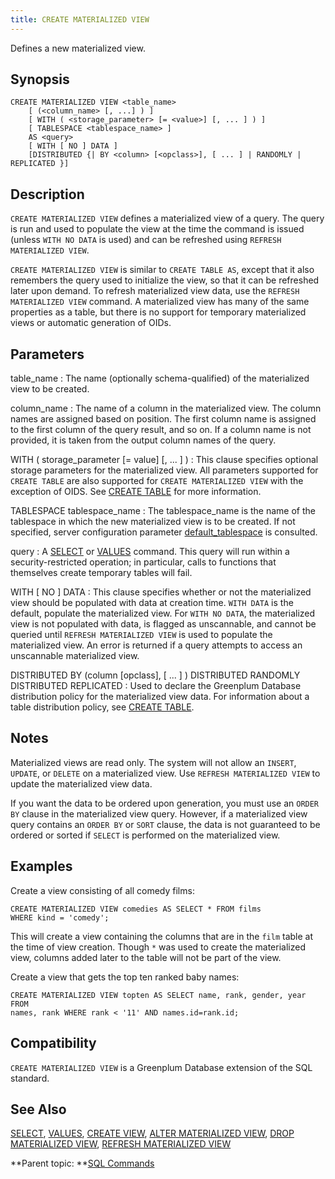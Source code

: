 ```yaml
---
title: CREATE MATERIALIZED VIEW 
---
```


Defines a new materialized view.

## <a id="section1"></a>Synopsis 

``` {#sql_command_synopsis}
CREATE MATERIALIZED VIEW <table_name>
    [ (<column_name> [, ...] ) ]
    [ WITH ( <storage_parameter> [= <value>] [, ... ] ) ]
    [ TABLESPACE <tablespace_name> ]
    AS <query>
    [ WITH [ NO ] DATA ]
    [DISTRIBUTED {| BY <column> [<opclass>], [ ... ] | RANDOMLY | REPLICATED }]
```

## <a id="section3"></a>Description 

`CREATE MATERIALIZED VIEW` defines a materialized view of a query. The query is run and used to populate the view at the time the command is issued \(unless `WITH NO DATA` is used\) and can be refreshed using `REFRESH MATERIALIZED VIEW`.

`CREATE MATERIALIZED VIEW` is similar to `CREATE TABLE AS`, except that it also remembers the query used to initialize the view, so that it can be refreshed later upon demand. To refresh materialized view data, use the `REFRESH MATERIALIZED VIEW` command. A materialized view has many of the same properties as a table, but there is no support for temporary materialized views or automatic generation of OIDs.

## <a id="section4"></a>Parameters 

table\_name
:   The name \(optionally schema-qualified\) of the materialized view to be created.

column\_name
:   The name of a column in the materialized view. The column names are assigned based on position. The first column name is assigned to the first column of the query result, and so on. If a column name is not provided, it is taken from the output column names of the query.

WITH \( storage\_parameter \[= value\] \[, ... \] \)
:   This clause specifies optional storage parameters for the materialized view. All parameters supported for `CREATE TABLE` are also supported for `CREATE MATERIALIZED VIEW` with the exception of OIDS. See [CREATE TABLE](CREATE_TABLE.html) for more information.

TABLESPACE tablespace\_name
:   The tablespace\_name is the name of the tablespace in which the new materialized view is to be created. If not specified, server configuration parameter [default\_tablespace](../config_params/guc-list.html) is consulted.

query
:   A [SELECT](SELECT.html) or [VALUES](VALUES.html) command. This query will run within a security-restricted operation; in particular, calls to functions that themselves create temporary tables will fail.

WITH \[ NO \] DATA
:   This clause specifies whether or not the materialized view should be populated with data at creation time. `WITH DATA` is the default, populate the materialized view. For `WITH NO DATA`, the materialized view is not populated with data, is flagged as unscannable, and cannot be queried until `REFRESH MATERIALIZED VIEW` is used to populate the materialized view. An error is returned if a query attempts to access an unscannable materialized view.

DISTRIBUTED BY \(column \[opclass\], \[ ... \] \)
DISTRIBUTED RANDOMLY
DISTRIBUTED REPLICATED
:   Used to declare the Greenplum Database distribution policy for the materialized view data. For information about a table distribution policy, see [CREATE TABLE](CREATE_TABLE.html).

## <a id="section5"></a>Notes 

Materialized views are read only. The system will not allow an `INSERT`, `UPDATE`, or `DELETE` on a materialized view. Use `REFRESH MATERIALIZED VIEW` to update the materialized view data.

If you want the data to be ordered upon generation, you must use an `ORDER BY` clause in the materialized view query. However, if a materialized view query contains an `ORDER BY` or `SORT` clause, the data is not guaranteed to be ordered or sorted if `SELECT` is performed on the materialized view.

## <a id="section6"></a>Examples 

Create a view consisting of all comedy films:

```
CREATE MATERIALIZED VIEW comedies AS SELECT * FROM films 
WHERE kind = 'comedy';
```

This will create a view containing the columns that are in the `film` table at the time of view creation. Though `*` was used to create the materialized view, columns added later to the table will not be part of the view.

Create a view that gets the top ten ranked baby names:

```
CREATE MATERIALIZED VIEW topten AS SELECT name, rank, gender, year FROM 
names, rank WHERE rank < '11' AND names.id=rank.id;
```

## <a id="section7"></a>Compatibility 

`CREATE MATERIALIZED VIEW` is a Greenplum Database extension of the SQL standard.

## <a id="section8"></a>See Also 

[SELECT](SELECT.html), [VALUES](VALUES.html), [CREATE VIEW](CREATE_VIEW.html), [ALTER MATERIALIZED VIEW](ALTER_MATERIALIZED_VIEW.html), [DROP MATERIALIZED VIEW](DROP_MATERIALIZED_VIEW.html), [REFRESH MATERIALIZED VIEW](REFRESH_MATERIALIZED_VIEW.html)

**Parent topic: **[SQL Commands](../sql_commands/sql_ref.html)

